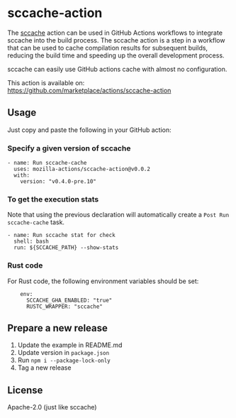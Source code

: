 # sccache-action

The [sccache](https://github.com/mozilla/sccache/
) action can be used in GitHub Actions workflows to integrate sccache into the build process. The sccache action is a step in a workflow that can be used to cache compilation results for subsequent builds, reducing the build time and speeding up the overall development process.

sccache can easily use GitHub actions cache with almost no configuration.

This action is available on:
https://github.com/marketplace/actions/sccache-action

## Usage

Just copy and paste the following in your GitHub action:

### Specify a given version of sccache

```
- name: Run sccache-cache
  uses: mozilla-actions/sccache-action@v0.0.2
  with:
    version: "v0.4.0-pre.10"
```

### To get the execution stats

Note that using the previous declaration will automatically create a
`Post Run sccache-cache` task.

```
- name: Run sccache stat for check
  shell: bash
  run: ${SCCACHE_PATH} --show-stats
```

### Rust code

For Rust code, the following environment variables should be set:

```
    env:
      SCCACHE_GHA_ENABLED: "true"
      RUSTC_WRAPPER: "sccache"
```

## Prepare a new release

1. Update the example in README.md
1. Update version in `package.json`
1. Run `npm i --package-lock-only`
1. Tag a new release

## License

Apache-2.0 (just like sccache)
